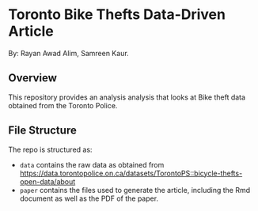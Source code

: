 # Toronto Bike Thefts Data-Driven Article

By: Rayan Awad Alim, Samreen Kaur.

## Overview

This repository provides an analysis analysis that looks at Bike theft data obtained from the Toronto Police. 


## File Structure

The repo is structured as:

-   `data` contains the raw data as obtained from https://data.torontopolice.on.ca/datasets/TorontoPS::bicycle-thefts-open-data/about 
-   `paper` contains the files used to generate the article, including the Rmd document as well as the PDF of the paper. 

